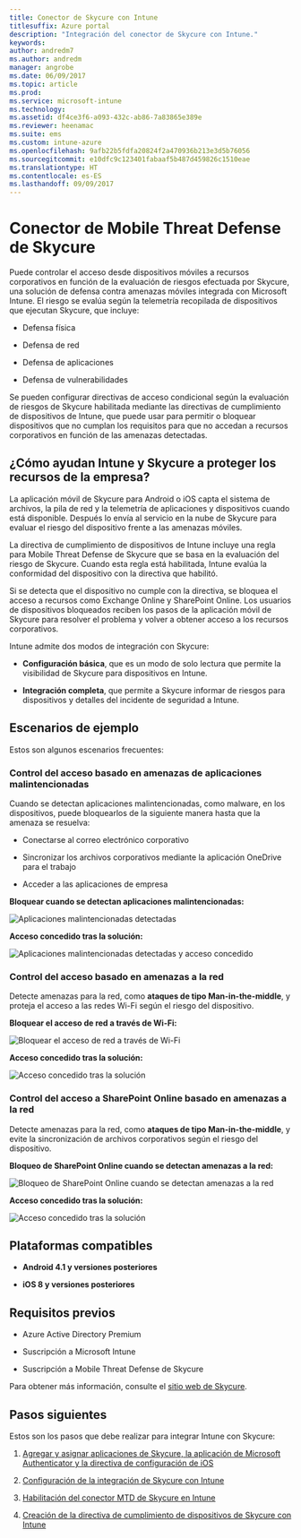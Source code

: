 ```yaml
---
title: Conector de Skycure con Intune
titlesuffix: Azure portal
description: "Integración del conector de Skycure con Intune."
keywords: 
author: andredm7
ms.author: andredm
manager: angrobe
ms.date: 06/09/2017
ms.topic: article
ms.prod: 
ms.service: microsoft-intune
ms.technology: 
ms.assetid: df4ce3f6-a093-432c-ab86-7a83865e389e
ms.reviewer: heenamac
ms.suite: ems
ms.custom: intune-azure
ms.openlocfilehash: 9afb22b5fdfa20824f2a470936b213e3d5b76056
ms.sourcegitcommit: e10dfc9c123401fabaaf5b487d459826c1510eae
ms.translationtype: HT
ms.contentlocale: es-ES
ms.lasthandoff: 09/09/2017
---
```

# <a name="skycure-mobile-threat-defense-connector"></a>Conector de Mobile Threat Defense de Skycure

Puede controlar el acceso desde dispositivos móviles a recursos corporativos en función de la evaluación de riesgos efectuada por Skycure, una solución de defensa contra amenazas móviles integrada con Microsoft Intune. El riesgo se evalúa según la telemetría recopilada de dispositivos que ejecutan Skycure, que incluye:

-   Defensa física

-   Defensa de red

-   Defensa de aplicaciones

-   Defensa de vulnerabilidades

Se pueden configurar directivas de acceso condicional según la evaluación de riesgos de Skycure habilitada mediante las directivas de cumplimiento de dispositivos de Intune, que puede usar para permitir o bloquear dispositivos que no cumplan los requisitos para que no accedan a recursos corporativos en función de las amenazas detectadas.

## <a name="how-do-intune-and-skycure-help-protect-your-company-resources"></a>¿Cómo ayudan Intune y Skycure a proteger los recursos de la empresa?

La aplicación móvil de Skycure para Android o iOS capta el sistema de archivos, la pila de red y la telemetría de aplicaciones y dispositivos cuando está disponible. Después lo envía al servicio en la nube de Skycure para evaluar el riesgo del dispositivo frente a las amenazas móviles.

La directiva de cumplimiento de dispositivos de Intune incluye una regla para Mobile Threat Defense de Skycure que se basa en la evaluación del riesgo de Skycure. Cuando esta regla está habilitada, Intune evalúa la conformidad del dispositivo con la directiva que habilitó.

Si se detecta que el dispositivo no cumple con la directiva, se bloquea el acceso a recursos como Exchange Online y SharePoint Online. Los usuarios de dispositivos bloqueados reciben los pasos de la aplicación móvil de Skycure para resolver el problema y volver a obtener acceso a los recursos corporativos.

Intune admite dos modos de integración con Skycure:

-   **Configuración básica**, que es un modo de solo lectura que permite la visibilidad de Skycure para dispositivos en Intune.

-   **Integración completa**, que permite a Skycure informar de riesgos para dispositivos y detalles del incidente de seguridad a Intune.

## <a name="sample-scenarios"></a>Escenarios de ejemplo

Estos son algunos escenarios frecuentes:

### <a name="control-access-based-on-threats-from-malicious-apps"></a>Control del acceso basado en amenazas de aplicaciones malintencionadas

Cuando se detectan aplicaciones malintencionadas, como malware, en los dispositivos, puede bloquearlos de la siguiente manera hasta que la amenaza se resuelva:

-   Conectarse al correo electrónico corporativo

-   Sincronizar los archivos corporativos mediante la aplicación OneDrive para el trabajo

-   Acceder a las aplicaciones de empresa

**Bloquear cuando se detectan aplicaciones malintencionadas:**

![Aplicaciones malintencionadas detectadas](./media/skycure-arch-1.png)

**Acceso concedido tras la solución:**

![Aplicaciones malintencionadas detectadas y acceso concedido](./media/skycure-arch-2.png)

### <a name="control-access-based-on-threat-to-network"></a>Control del acceso basado en amenazas a la red

Detecte amenazas para la red, como **ataques de tipo Man-in-the-middle**, y proteja el acceso a las redes Wi-Fi según el riesgo del dispositivo.

**Bloquear el acceso de red a través de Wi-Fi:**

![Bloquear el acceso de red a través de Wi-Fi](./media/skycure-arch-3.png)

**Acceso concedido tras la solución:**

![Acceso concedido tras la solución](./media/skycure-arch-4.png)

### <a name="control-access-to-sharepoint-online-based-on-threat-to-network"></a>Control del acceso a SharePoint Online basado en amenazas a la red

Detecte amenazas para la red, como **ataques de tipo Man-in-the-middle**, y evite la sincronización de archivos corporativos según el riesgo del dispositivo.

**Bloqueo de SharePoint Online cuando se detectan amenazas a la red:**

![Bloqueo de SharePoint Online cuando se detectan amenazas a la red](./media/skycure-arch-5.png)

**Acceso concedido tras la solución:**

![Acceso concedido tras la solución](./media/skycure-arch-6.png)

## <a name="supported-platforms"></a>Plataformas compatibles

-   **Android 4.1 y versiones posteriores**

-   **iOS 8 y versiones posteriores**

## <a name="pre-requisites"></a>Requisitos previos

-   Azure Active Directory Premium

-   Suscripción a Microsoft Intune

-   Suscripción a Mobile Threat Defense de Skycure

Para obtener más información, consulte el [sitio web de Skycure](https://www.skycure.com/skycure-microsoft-integration/).

## <a name="next-steps"></a>Pasos siguientes

Estos son los pasos que debe realizar para integrar Intune con Skycure:

1.  [Agregar y asignar aplicaciones de Skycure, la aplicación de Microsoft Authenticator y la directiva de configuración de iOS](mtd-apps-ios-app-configuration-policy-add-assign.md)

2.  [Configuración de la integración de Skycure con Intune](skycure-mtd-connector-integration.md)

3.  [Habilitación del conector MTD de Skycure en Intune](mtd-connector-enable.md)

4.  [Creación de la directiva de cumplimiento de dispositivos de Skycure con Intune](mtd-device-compliance-policy-create.md)
